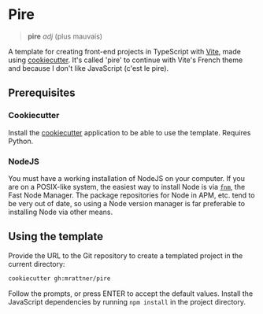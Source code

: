 # Pire

> **pire** _adj_ (plus mauvais)

A template for creating front-end projects in TypeScript with [Vite][1], made
using [cookiecutter][2]. It's called 'pire' to continue with Vite's French theme
and because I don't like JavaScript (c'est le pire).

## Prerequisites

### Cookiecutter

Install the [cookiecutter][3] application to be able to use the template.
Requires Python.

### NodeJS

You must have a working installation of NodeJS on your computer. If you are on
a POSIX-like system, the easiest way to install Node is via [`fnm`][4], the Fast
Node Manager. The package repositories for Node in APM, etc. tend to be very out
of date, so using a Node version manager is far preferable to installing Node
via other means.

## Using the template

Provide the URL to the Git repository to create a templated project in the
current directory:

```sh
cookiecutter gh:mrattner/pire
```

Follow the prompts, or press ENTER to accept the default values. Install the
JavaScript dependencies by running `npm install` in the project directory.

[1]: https://vite.dev/guide/cli.html
[2]: http://cookiecutter.readthedocs.io/en/latest/usage.html
[3]: http://cookiecutter.readthedocs.io/en/latest/installation.html
[4]: https://github.com/Schniz/fnm
